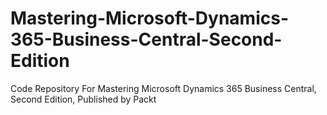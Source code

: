# Mastering-Microsoft-Dynamics-365-Business-Central-Second-Edition
Code Repository For Mastering Microsoft Dynamics 365 Business Central, Second Edition, Published by Packt
